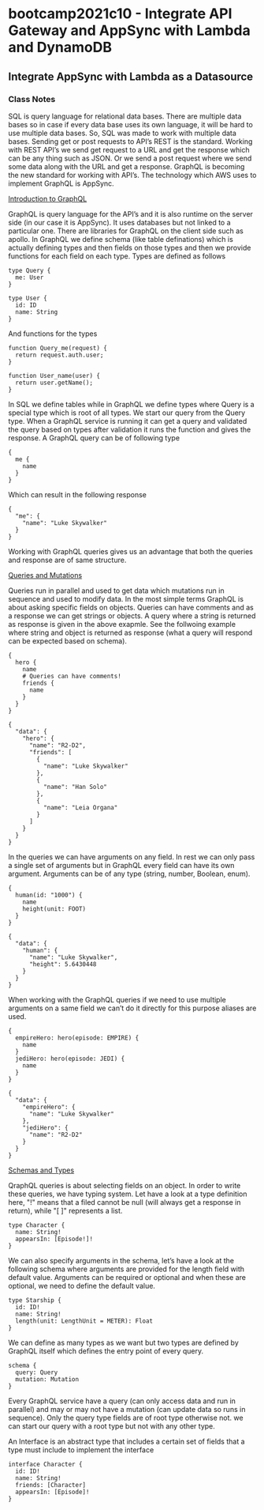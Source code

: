 # bootcamp2021c10 - Integrate API Gateway and AppSync with Lambda and DynamoDB

## Integrate AppSync with Lambda as a Datasource

### Class Notes

SQL is query language for relational data bases. There are multiple data bases so in case if every data base uses its own language, it will be hard to use multiple data bases. So, SQL was made to work with multiple data bases. Sending get or post requests to API’s REST is the standard. Working with REST API’s we send get request to a URL and get the response which can be any thing such as JSON. Or we send a post request where we send some data along with the URL and get a response. GraphQL is becoming the new standard for working with API’s. The technology which AWS uses to implement GraphQL is AppSync.

[Introduction to GraphQL](https://graphql.org/learn/)

GraphQL is query language for the API’s and it is also runtime on the server side (in our case it is AppSync). It uses databases but not linked to a particular one. There are libraries for GraphQL on the client side such as apollo.
In GraphQL we define schema (like table definations) which is actually defining types and then fields on those types and then we provide functions for each field on each type. Types are defined as follows

```
type Query {
  me: User
}

type User {
  id: ID
  name: String
}
```

And functions for the types

```
function Query_me(request) {
  return request.auth.user;
}

function User_name(user) {
  return user.getName();
}
```

In SQL we define tables while in GraphQL we define types where Query is a special type which is root of all types. We start our query from the Query type.
When a GraphQL service is running it can get a query and validated the query based on types after validation it runs the function and gives the response. A GraphQL query can be of following type

```
{
  me {
    name
  }
}
```

Which can result in the following response

```
{
  "me": {
    "name": "Luke Skywalker"
  }
}
```

Working with GraphQL queries gives us an advantage that both the queries and response are of same structure.

[Queries and Mutations](https://graphql.org/learn/queries/)

Queries run in parallel and used to get data which mutations run in sequence and used to modify data. In the most simple terms GraphQL is about asking specific fields on objects. Queries can have comments and as a response we can get strings or objects. A query where a string is returned as response is given in the above exapmle. See the follwoing example where string and object is returned as response (what a query will respond can be expected based on schema).

```
{
  hero {
    name
    # Queries can have comments!
    friends {
      name
    }
  }
}
```

```
{
  "data": {
    "hero": {
      "name": "R2-D2",
      "friends": [
        {
          "name": "Luke Skywalker"
        },
        {
          "name": "Han Solo"
        },
        {
          "name": "Leia Organa"
        }
      ]
    }
  }
}
```

In the queries we can have arguments on any field. In rest we can only pass a single set of arguments but in GraphQL every field can have its own argument. Arguments can be of any type (string, number, Boolean, enum).

```
{
  human(id: "1000") {
    name
    height(unit: FOOT)
  }
}
```

```
{
  "data": {
    "human": {
      "name": "Luke Skywalker",
      "height": 5.6430448
    }
  }
}
```

When working with the GraphQL queries if we need to use multiple arguments on a same field we can’t do it directly for this purpose aliases are used.

```
{
  empireHero: hero(episode: EMPIRE) {
    name
  }
  jediHero: hero(episode: JEDI) {
    name
  }
}
```

```
{
  "data": {
    "empireHero": {
      "name": "Luke Skywalker"
    },
    "jediHero": {
      "name": "R2-D2"
    }
  }
}
```

[Schemas and Types](https://graphql.org/learn/schema/)

QraphQL queries is about selecting fields on an object. In order to write these queries, we have typing system. Let have a look at a type definition here, "!" means that a filed cannot be null (will always get a response in return), while "[ ]" represents a list.

```
type Character {
  name: String!
  appearsIn: [Episode!]!
}
```

We can also specify arguments in the schema, let’s have a look at the following schema where arguments are provided for the length field with default value. Arguments can be required or optional and when these are optional, we need to define the default value.

```
type Starship {
  id: ID!
  name: String!
  length(unit: LengthUnit = METER): Float
}
```

We can define as many types as we want but two types are defined by GraphQL itself which defines the entry point of every query.

```
schema {
  query: Query
  mutation: Mutation
}
```

Every GraphQL service have a query (can only access data and run in parallel) and may or may not have a mutation (can update data so runs in sequence). Only the query type fields are of root type otherwise not. we can start our query with a root type but not with any other type.

An Interface is an abstract type that includes a certain set of fields that a type must include to implement the interface

```
interface Character {
  id: ID!
  name: String!
  friends: [Character]
  appearsIn: [Episode]!
}
```
